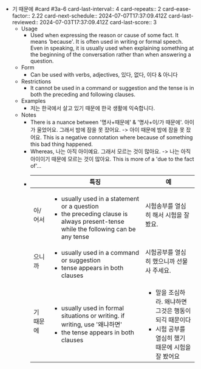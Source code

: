 - 기 때문에 #card #3a-6
  card-last-interval:: 4
  card-repeats:: 2
  card-ease-factor:: 2.22
  card-next-schedule:: 2024-07-07T17:37:09.412Z
  card-last-reviewed:: 2024-07-03T17:37:09.412Z
  card-last-score:: 3
	- Usage
		- Used when expressing the reason or cause of some fact. It means 'because'.
		  It is often used in writing or formal speech. Even in speaking, it is usually used when explaining something at the beginning of the conversation rather than when answering a question.
	- Form
		- Can be used with verbs, adjectives, 있다, 없다, 이다 & 아니다
	- Restrictions
		- It cannot be used in a command or suggestion and the tense is in both the preceding and following clauses.
	- Examples
		- 저는 한국에서 살고 있기 때문에 한국 생활에 익숙합니다.
	- Notes
		- There is a nuance between '명사+때문에' & '명사+이/가 때문에'.
		  아이가 울었어요. 그래서 밤에 잠을 못 잤어요. -> 아이 때문에 밤에 잠을 못 잤어요.
		  This is a negative connotation where because of something this bad thing happened.
		- Whereas,
		  나는 아직 아이예요. 그래서 모르는 것이 많아요. -> 나는 아직 아이이기 때문에 모르는 것이 많아요.
		  This is more of a 'due to the fact of'...
		- ||특징|예|
		  |---|---|---|
		  |아/어서| <ul><li> usually used in a statement or a question </li><li>the preceding clause is always present-tense while the following can be any tense</li></ul> | 시험송부를 열심히 해서 시험을 잘 봤요.|
		  |으니까| <ul><li>usually used in a command or suggestion</li><li>tense appears in both clauses</li></ul> | 시험공부를 열심히 했으니까 선물 사 주세요. |
		  |기 때문에|<ul><li>usually used in formal situations or writing. if writing, use '왜냐하면'</li><li>the tense appears in both clauses</li></ul>| <ul><li>말을 조심하라. 왜냐하면 그것은 행동이 되긱 때문이다</li><li>시험 공부를 열심히 했기 때문에 시험을 잘 봤어요</li></ul> |